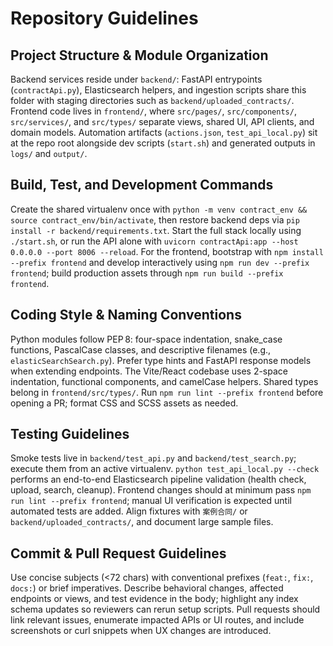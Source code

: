 # Repository Guidelines

## Project Structure & Module Organization
Backend services reside under `backend/`: FastAPI entrypoints (`contractApi.py`), Elasticsearch helpers, and ingestion scripts share this folder with staging directories such as `backend/uploaded_contracts/`. Frontend code lives in `frontend/`, where `src/pages/`, `src/components/`, `src/services/`, and `src/types/` separate views, shared UI, API clients, and domain models. Automation artifacts (`actions.json`, `test_api_local.py`) sit at the repo root alongside dev scripts (`start.sh`) and generated outputs in `logs/` and `output/`.

## Build, Test, and Development Commands
Create the shared virtualenv once with `python -m venv contract_env && source contract_env/bin/activate`, then restore backend deps via `pip install -r backend/requirements.txt`. Start the full stack locally using `./start.sh`, or run the API alone with `uvicorn contractApi:app --host 0.0.0.0 --port 8006 --reload`. For the frontend, bootstrap with `npm install --prefix frontend` and develop interactively using `npm run dev --prefix frontend`; build production assets through `npm run build --prefix frontend`.

## Coding Style & Naming Conventions
Python modules follow PEP 8: four-space indentation, snake_case functions, PascalCase classes, and descriptive filenames (e.g., `elasticSearchSearch.py`). Prefer type hints and FastAPI response models when extending endpoints. The Vite/React codebase uses 2-space indentation, functional components, and camelCase helpers. Shared types belong in `frontend/src/types/`. Run `npm run lint --prefix frontend` before opening a PR; format CSS and SCSS assets as needed.

## Testing Guidelines
Smoke tests live in `backend/test_api.py` and `backend/test_search.py`; execute them from an active virtualenv. `python test_api_local.py --check` performs an end-to-end Elasticsearch pipeline validation (health check, upload, search, cleanup). Frontend changes should at minimum pass `npm run lint --prefix frontend`; manual UI verification is expected until automated tests are added. Align fixtures with `案例合同/` or `backend/uploaded_contracts/`, and document large sample files.

## Commit & Pull Request Guidelines
Use concise subjects (<72 chars) with conventional prefixes (`feat:`, `fix:`, `docs:`) or brief imperatives. Describe behavioral changes, affected endpoints or views, and test evidence in the body; highlight any index schema updates so reviewers can rerun setup scripts. Pull requests should link relevant issues, enumerate impacted APIs or UI routes, and include screenshots or curl snippets when UX changes are introduced.
